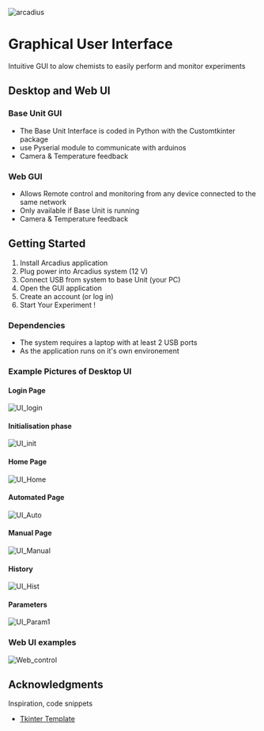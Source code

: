 ![arcadius](https://github.com/UoM-team5/GUI/assets/78451671/1b7bc68b-1653-403b-866b-9b8cf248e631)


# Graphical User Interface

Intuitive GUI to alow chemists to easily perform and monitor experiments

## Desktop and Web UI
### Base Unit GUI
- The Base Unit Interface is coded in Python with the Customtkinter package
- use Pyserial module to communicate with arduinos
- Camera & Temperature feedback

### Web GUI
- Allows Remote control and monitoring from any device connected to the same network
- Only available if Base Unit is running
- Camera & Temperature feedback

## Getting Started

1. Install Arcadius application
2. Plug power into Arcadius system (12 V) 
3. Connect USB from system to base Unit (your PC)
4. Open the GUI application 
5. Create an account (or log in)
6. Start Your Experiment !

### Dependencies

* The system requires a laptop with at least 2 USB ports
* As the application runs on it's own environement

### Example Pictures of Desktop UI
#### Login Page
![UI_login](https://github.com/UoM-team5/GUI/assets/78451671/e6fb285d-3604-4d9b-82c0-1ae6f7df6006)

#### Initialisation phase
![UI_init](https://github.com/UoM-team5/GUI/assets/78451671/4f247eb6-b2cb-4a91-adc5-0b29e9b25f01)

#### Home Page
![UI_Home](https://github.com/UoM-team5/GUI/assets/78451671/d2e0b021-d6cf-439a-95de-6584c3181fda)

#### Automated Page
![UI_Auto](https://github.com/UoM-team5/GUI/assets/78451671/54ab712f-ae84-4dfb-82a5-e7c0a37b2ded)

#### Manual Page 
![UI_Manual](https://github.com/UoM-team5/GUI/assets/78451671/13d47f0d-2eb6-4546-b607-ee5c560cc78b)

#### History
![UI_Hist](https://github.com/UoM-team5/GUI/assets/78451671/3f64a38a-623a-4bc5-8275-aeecbc31e98f)

#### Parameters
![UI_Param1](https://github.com/UoM-team5/GUI/assets/78451671/fc0b22f7-6a16-43a5-bae5-2b5a05df054a)

### Web UI examples
![Web_control](https://github.com/UoM-team5/GUI/assets/78451671/0fe77e3d-9c5a-4c64-9cce-e153cbb0df60)

## Acknowledgments

Inspiration, code snippets
* [Tkinter Template](https://pythonprogramming.net/tkinter-depth-tutorial-making-actual-program/)